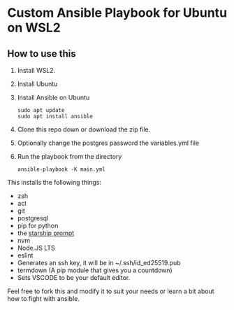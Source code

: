 # Custom Ansible Playbook for Ubuntu on WSL2

## How to use this

1. Install WSL2.
2. Install Ubuntu
3. Install Ansible on Ubuntu
    
    ```shell
    sudo apt update
    sudo apt install ansible
    ```
4. Clone this repo down or download the zip file.
5. Optionally change the postgres password the variables.yml file
6. Run the playbook from the directory

    ```shell
    ansible-playbook -K main.yml
    ```

This installs the following things:

- zsh
- acl
- git
- postgresql
- pip for python
- the [starship prompt](https://starship.rs)
- nvm
- Node.JS LTS
- eslint
- Generates an ssh key, it will be in ~/.ssh/id_ed25519.pub
- termdown (A pip module that gives you a countdown)
- Sets VSCODE to be your default editor.

Feel free to fork this and modify it to suit your needs or learn a bit about
how to fight with ansible.

